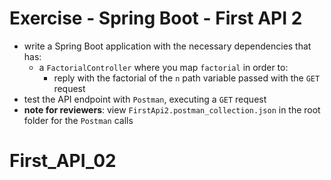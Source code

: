 # Exercise - Spring Boot - First API 2
* write a Spring Boot application with the necessary dependencies that has:
  * a `FactorialController` where you map `factorial` in order to:
    * reply with the factorial of the `n` path variable passed with the `GET` request
* test the API endpoint with `Postman`, executing a `GET` request
* **note for reviewers**: view `FirstApi2.postman_collection.json` in the root folder for the `Postman` calls
# First_API_02
